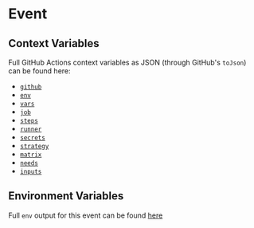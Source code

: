 # Event

## Context Variables

Full GitHub Actions context variables as JSON (through GitHub's `toJson`) can be found here:

- [`github`](./context_github.json)
- [`env`](./context_env.json)
- [`vars`](./context_vars.json)
- [`job`](./context_job.json)
- [`steps`](./context_steps.json)
- [`runner`](./context_runner.json)
- [`secrets`](./context_secrets.json)
- [`strategy`](./context_strategy.json)
- [`matrix`](./context_matrix.json)
- [`needs`](./context_needs.json)
- [`inputs`](./context_inputs.json)

## Environment Variables

Full `env` output for this event can be found [here](./command_env.txt)
